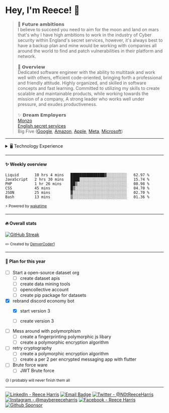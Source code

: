 
# Hey, I'm Reece! 👋

> 🚀 𝗙𝘂𝘁𝘂𝗿𝗲 𝗮𝗺𝗯𝗶𝘁𝗶𝗼𝗻𝘀 <br>
I believe to succeed you need to aim for the moon and land on mars that's why I have high ambitions to work in the industry of Cyber security within England's secret services, however, it's always best to have a backup plan and mine would be working with companies all around the world to find and patch vulnerabilities in their platform and network. <br> <br>
📝 𝗢𝘃𝗲𝗿𝘃𝗶𝗲𝘄 <br>
Dedicated software engineer with the ability to multitask and work well with others, efficient code-oriented, bringing forth a professional and friendly attitude. Highly organized, and skilled in software concepts and fast learning. Committed to utilizing my skills to create scalable and maintainable products, while working towards the mission of a company, A strong leader who works well under pressure, and exudes productiveness. <br> <br>
✨ 𝗗𝗿𝗲𝗮𝗺 𝗘𝗺𝗽𝗹𝗼𝘆𝗲𝗿𝘀 <br>
[Monzo](https://github.com/monzo) <br>
[English secret services](https://www.mi5.gov.uk/) <br>
Big Five ([Google](https://github.com/google), [Amazon](https://github.com/aws), [Apple](https://github.com/apple), [Meta](https://github.com/facebook), [Microsoft](https://github.com/microsoft)) <br>

---

<details>
  <summary>🖥️ Technology Experience</summary>
  <p>This is a brief overview of what i have used in the past</p>
  <ul>
    <li><h3>Frameworks</h3>
      <ul>
        <li>Symfony</li>
        <li>Node</li>
        <li>Flask</li>
        <li>Flutter</li>
        <li>Prototype</li>
        <li>Laraval</li>
      </ul>
    </li>
    <li><h3>Services</h3>
      <ul>
        <li>Shopify</li>
        <li>Wordpress</li>
        <li>Mailchimp</li>
        <li>Stripe</li>
        <li>Firebase</li>
        <li>Mysql</li>
      </ul>
    </li>
    <li><h3>Libaries</h3>
      <ul>
        <li>Jquery</li>
        <li>Tailwind</li>
        <li>Numpy</li>
        <li>Beautiful soup</li>
      </ul>
    </li>
    <li><h3>Languages</h3>
      <ul>
        <li>Python</li>
        <li>Javascript</li>
        <li>Php</li>
        <li>Perl</li>
        <li>Ruby</li>
        <li>Dart</li>
        <li>Ojective-C</li>
        <li>Liquid/EJS/Jinja2</li>
        <li>Sass/Css/Tailwind</li>
        <li>Html/Pug/Haml/Slim</li>
        <li>SQL</li>
      </ul>
    </li>
    <li><h3>Other</h3>
      <ul>
        <li>Linux</li>
        <li>Windows</li>
        <li>OpenVpn</li>
        <li>Nextcloud / Owncloud</li>
        <li>Rpi</li>
        <li>Arduino</li>
      </ul>
    </li>
  </ul>
</details>

---

#### ✨ Weekly overview
<!--START_SECTION:waka-->

```text
Liquid       10 hrs 4 mins   ███████████████▓░░░░░░░░░   62.97 %
JavaScript   2 hrs 30 mins   ████░░░░░░░░░░░░░░░░░░░░░   15.74 %
PHP          1 hr 26 mins    ██▒░░░░░░░░░░░░░░░░░░░░░░   08.98 %
CSS          45 mins         █▒░░░░░░░░░░░░░░░░░░░░░░░   04.70 %
JSON         25 mins         ▓░░░░░░░░░░░░░░░░░░░░░░░░   02.70 %
Bash         13 mins         ▒░░░░░░░░░░░░░░░░░░░░░░░░   01.36 %
```

<!--END_SECTION:waka-->
<sub>⚡ Powered by [wakatime](https://wakatime.com/)</sub>

---

#### 🔥 Overall stats

[![GitHub Streak](https://github-readme-streak-stats.herokuapp.com?user=NotReeceHarris&hide_border=true&background=FFFFFF)](https://git.io/streak-stats)

<sub>✏️ Created by [DenverCoder1](https://github.com/DenverCoder1/github-readme-streak-stats)</sub>

---

#### 📝 Plan for this year

- [ ] Start a open-source dataset org
  - [ ] create dataset apis
  - [ ] create data mining tools
  - [ ] opencollective account
  - [ ] create pip package for datasets
  
- [x] rebrand discord economy bot
  - [x] start version 3
  - [ ] create version 3 
  
  
- [ ] Mess around with polymorphism
  - [ ] create a fingerprinting polymorphic js libary
  - [ ] create a polymorphic encryption algorithm

- [ ] retry cryptography
  - [ ] create a polymorphic encryption algorithm
  - [ ] create a per 2 per encrypted messaging app with flutter
  
- [ ] Brute force ware
  - [ ] JWT Brute force

<sub>😥 I probably will never finish them all</sub>

---

[![LinkedIn - Reece Harris](https://img.shields.io/badge/LinkedIn-0077B5?style=for-the-badge&logo=linkedin&logoColor=white)](https://www.linkedin.com/in/notreeceharris)
[![Email Badge](https://img.shields.io/badge/Email-D14836?style=for-the-badge&logoColor=white)](mailto:reeceharris@email.com)
[![Twitter - @N0tReeceHarris](https://img.shields.io/badge/Twitter-1DA1F2?style=for-the-badge&logo=twitter&logoColor=white)](https://twitter.com/N0tReeceHarris)
[![Instagram - @maybereeceharris](https://img.shields.io/badge/Instagram-E4405F?style=for-the-badge&logo=instagram&logoColor=white )](https://www.instagram.com/maybereeceharris)
[![Facebook - Reece Harris](https://img.shields.io/badge/Facebook-1877F2?style=for-the-badge&logo=facebook&logoColor=white)](https://www.facebook.com/reece.harris.754)
[![Github Sponsor](https://img.shields.io/badge/Sponsor-ca5d9e?style=for-the-badge&logo=github&logoColor=white)](https://github.com/sponsors/NotReeceHarris)
